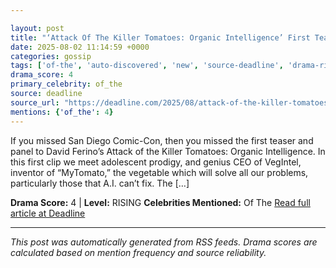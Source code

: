 ```yaml
---

layout: post
title: "‘Attack Of The Killer Tomatoes: Organic Intelligence’ First Teaser: What The World Needs Now Is A “My Tomato”"""
date: 2025-08-02 11:14:59 +0000
categories: gossip
tags: ['of-the', 'auto-discovered', 'new', 'source-deadline', 'drama-rising']
drama_score: 4
primary_celebrity: of_the
source: deadline
source_url: "https://deadline.com/2025/08/attack-of-the-killer-tomatoes-organic-intelligence-teaser-1236477093/"""
mentions: {'of_the': 4}
---
```


If you missed San Diego Comic-Con, then you missed the first teaser and panel to David Ferino’s Attack of the Killer Tomatoes: Organic Intelligence. In this first clip we meet adolescent prodigy, and genius CEO of VegIntel, inventor of “MyTomato,” the vegetable which will solve all our problems, particularly those that A.I. can’t fix. The […]

**Drama Score:** 4 | **Level:** RISING **Celebrities Mentioned:** Of The [Read full article at Deadline](https://deadline.com/2025/08/attack-of-the-killer-tomatoes-organic-intelligence-teaser-1236477093/)

---

*This post was automatically generated from RSS feeds. Drama scores are calculated based on mention frequency and source reliability.*